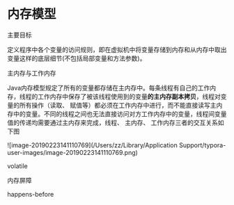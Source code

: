 # 内存模型

主要目标

定义程序中各个变量的访问规则，即在虚拟机中将变量存储到内存和从内存中取出变量这样的底层细节(不包括局部变量和方法参数)。

主内存与工作内存

Java内存模型规定了所有的变量都存储在主内存中。每条线程有自己的工作内存，线程的工作内存中保存了被该线程使用到的变量**的主内存副本拷贝**，线程对变量的所有操作（读取、 赋值等）都必须在工作内存中进行，而不能直接读写主内存中的变量。不同的线程之间也无法直接访问对方工作内存中的变量，线程间变量值的传递均需要通过主内存来完成，线程、 主内存、 工作内存三者的交互关系如下图

![image-20190223141110769](/Users/zz/Library/Application Support/typora-user-images/image-20190223141110769.png)

volatile

内存屏障

happens-before